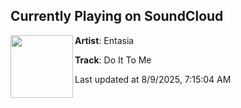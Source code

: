 ## Currently Playing on SoundCloud

[<img align="left" width="100" src="https://i1.sndcdn.com/artworks-5mx6C2ZtmYag-0-t500x500.png">](https://soundcloud.com/entasiaaa/do-it-to-me-1)

**Artist**: Entasia 

**Track**: Do It To Me

Last updated at 8/9/2025, 7:15:04 AM

